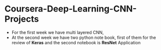 # Coursera-Deep-Learning-CNN-Projects

- For the first week we have multi layered CNN, 
- At the second week we have two python note book, first of them for the review of **Keras** and the second notebook is **ResNet** Application
